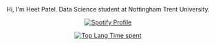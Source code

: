 <div align="center">
Hi, I'm Heet Patel. Data Science student at Nottingham Trent University.
</div>

<div align="center">
  
[![Spotify Profile](https://spotify-github-profile.kittinanx.com/api/view?uid=heetkpatel&cover_image=true&theme=default&show_offline=true&background_color=121212&interchange=false)](https://github.com/kittinan/spotify-github-profile)

[![Top Lang Time spent](https://github-readme-stats.vercel.app/api/wakatime?username=patelheet30\&layout=compact&theme=dark&custom_title=Time%20Spent%20(All%20Time)&hide=.env%20file,%20Other,%20Assembly,%20Gitignore%20file,%20Text,%20SVG,%20env%20file)](https://github.com/anuraghazra/github-readme-stats)

</div>
